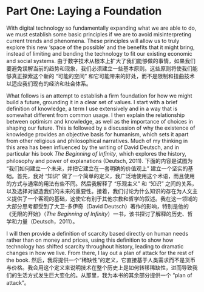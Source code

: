 # Part One: Laying a Foundation

With digital technology so fundamentally expanding what we are able to do, we must establish some basic principles if we are to avoid misinterpreting current trends and phenomena. These principles will allow us to truly explore this new ‘space of the possible’ and the benefits that it might bring, instead of limiting and bending the technology to fit our existing economic and social systems.
由于数字技术从根本上扩大了我们能够做的事情，如果我们要避免误解当前的趋势和现象，我们必须建立一些基本原则。这些原则将使我们能够真正探索这个新的 “可能的空间” 和它可能带来的好处，而不是限制和扭曲技术以适应我们现有的经济和社会体系。

 
What follows is an attempt to establish a firm foundation for how we might build a future, grounding it in a clear set of values. I start with a brief definition of knowledge, a term I use extensively and in a way that is somewhat different from common usage. I then explain the relationship between optimism and knowledge, as well as the importance of choices in shaping our future. This is followed by a discussion of why the existence of knowledge provides an objective basis for humanism, which sets it apart from other religious and philosophical narratives. Much of my thinking in this area has been influenced by the writing of David Deutsch, and in particular his book *The Beginning of Infinity*, which explores the history, philosophy and power of explanations (Deutsch, 2011). 
下面的内容是试图为 “我们如何建立一个未来，并把它建立在一套明确的价值观上” 建立一个坚实的基础。首先，我对 “知识” 做了一个简单的定义，我广泛地使用这个术语，而且使用的方式与通常的用法有些不同。然后我解释了 “乐观主义” 和 “知识” 之间的关系，以及选择对塑造我们的未来的重要性。接着，我们讨论为什么知识的存在为人文主义提供了一个客观的基础，这使它有别于其他宗教和哲学的叙述。我在这一领域的大部分思考都受到了大卫-多伊奇（David Deutsch）著作的影响，特别是他的《无限的开始》（*The Beginning of Infinity*）一书，该书探讨了解释的历史、哲学和力量（Deutsch，2011）。


I will then provide a definition of scarcity based directly on human needs rather than on money and prices, using this definition to show how technology has shifted scarcity throughout history, leading to dramatic changes in how we live. From there, I lay out a plan of attack for the rest of the book.
然后，我将提供一个“稀缺性”的定义，它直接基于人类需求而不是货币与价格。我会用这个定义来说明技术在整个历史上是如何转移稀缺性，进而导致我们的生活方式发生巨大变化的。从那里，我为本书的其余部分提供一个 “plan of attack”。
